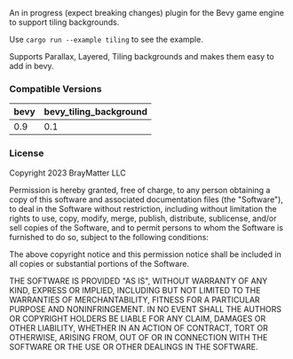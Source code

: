 An in progress (expect breaking changes) plugin for the Bevy game engine to support tiling backgrounds.

Use `cargo run --example tiling` to see the example.

Supports Parallax, Layered, Tiling backgrounds and makes them easy to add in bevy. 

### Compatible Versions

| bevy | bevy_tiling_background |
|------|------------------------|
| 0.9  | 0.1                    |

### License
Copyright 2023 BrayMatter LLC

Permission is hereby granted, free of charge, to any person obtaining a copy of this software and associated documentation files (the "Software"), to deal in the Software without restriction, including without limitation the rights to use, copy, modify, merge, publish, distribute, sublicense, and/or sell copies of the Software, and to permit persons to whom the Software is furnished to do so, subject to the following conditions:

The above copyright notice and this permission notice shall be included in all copies or substantial portions of the Software.

THE SOFTWARE IS PROVIDED "AS IS", WITHOUT WARRANTY OF ANY KIND, EXPRESS OR IMPLIED, INCLUDING BUT NOT LIMITED TO THE WARRANTIES OF MERCHANTABILITY, FITNESS FOR A PARTICULAR PURPOSE AND NONINFRINGEMENT. IN NO EVENT SHALL THE AUTHORS OR COPYRIGHT HOLDERS BE LIABLE FOR ANY CLAIM, DAMAGES OR OTHER LIABILITY, WHETHER IN AN ACTION OF CONTRACT, TORT OR OTHERWISE, ARISING FROM, OUT OF OR IN CONNECTION WITH THE SOFTWARE OR THE USE OR OTHER DEALINGS IN THE SOFTWARE.